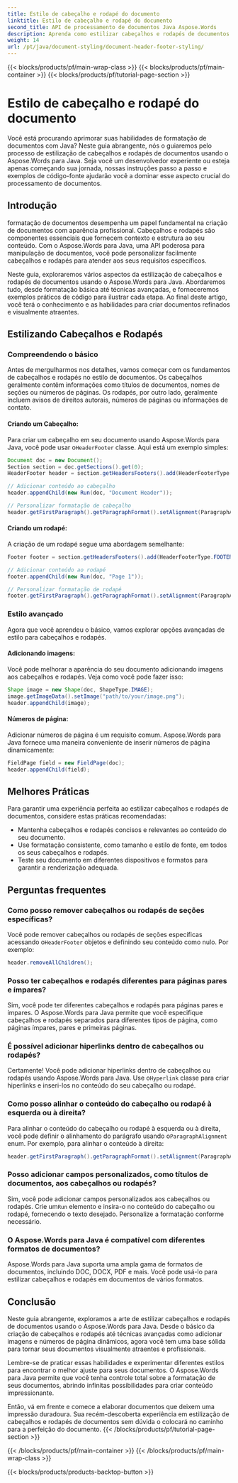 ```yaml
---
title: Estilo de cabeçalho e rodapé do documento
linktitle: Estilo de cabeçalho e rodapé do documento
second_title: API de processamento de documentos Java Aspose.Words
description: Aprenda como estilizar cabeçalhos e rodapés de documentos usando Aspose.Words para Java neste guia detalhado. Instruções passo a passo e código-fonte inclusos.
weight: 14
url: /pt/java/document-styling/document-header-footer-styling/
---
```


{{< blocks/products/pf/main-wrap-class >}}
{{< blocks/products/pf/main-container >}}
{{< blocks/products/pf/tutorial-page-section >}}

# Estilo de cabeçalho e rodapé do documento

Você está procurando aprimorar suas habilidades de formatação de documentos com Java? Neste guia abrangente, nós o guiaremos pelo processo de estilização de cabeçalhos e rodapés de documentos usando o Aspose.Words para Java. Seja você um desenvolvedor experiente ou esteja apenas começando sua jornada, nossas instruções passo a passo e exemplos de código-fonte ajudarão você a dominar esse aspecto crucial do processamento de documentos.


## Introdução

formatação de documentos desempenha um papel fundamental na criação de documentos com aparência profissional. Cabeçalhos e rodapés são componentes essenciais que fornecem contexto e estrutura ao seu conteúdo. Com o Aspose.Words para Java, uma API poderosa para manipulação de documentos, você pode personalizar facilmente cabeçalhos e rodapés para atender aos seus requisitos específicos.

Neste guia, exploraremos vários aspectos da estilização de cabeçalhos e rodapés de documentos usando o Aspose.Words para Java. Abordaremos tudo, desde formatação básica até técnicas avançadas, e forneceremos exemplos práticos de código para ilustrar cada etapa. Ao final deste artigo, você terá o conhecimento e as habilidades para criar documentos refinados e visualmente atraentes.

## Estilizando Cabeçalhos e Rodapés

### Compreendendo o básico

Antes de mergulharmos nos detalhes, vamos começar com os fundamentos de cabeçalhos e rodapés no estilo de documentos. Os cabeçalhos geralmente contêm informações como títulos de documentos, nomes de seções ou números de páginas. Os rodapés, por outro lado, geralmente incluem avisos de direitos autorais, números de páginas ou informações de contato.

#### Criando um Cabeçalho:

 Para criar um cabeçalho em seu documento usando Aspose.Words para Java, você pode usar o`HeaderFooter` classe. Aqui está um exemplo simples:

```java
Document doc = new Document();
Section section = doc.getSections().get(0);
HeaderFooter header = section.getHeadersFooters().add(HeaderFooterType.HEADER_PRIMARY);

// Adicionar conteúdo ao cabeçalho
header.appendChild(new Run(doc, "Document Header"));

// Personalizar formatação de cabeçalho
header.getFirstParagraph().getParagraphFormat().setAlignment(ParagraphAlignment.CENTER);
```

#### Criando um rodapé:

A criação de um rodapé segue uma abordagem semelhante:

```java
Footer footer = section.getHeadersFooters().add(HeaderFooterType.FOOTER_PRIMARY);

// Adicionar conteúdo ao rodapé
footer.appendChild(new Run(doc, "Page 1"));

// Personalizar formatação de rodapé
footer.getFirstParagraph().getParagraphFormat().setAlignment(ParagraphAlignment.CENTER);
```

### Estilo avançado

Agora que você aprendeu o básico, vamos explorar opções avançadas de estilo para cabeçalhos e rodapés.

#### Adicionando imagens:

Você pode melhorar a aparência do seu documento adicionando imagens aos cabeçalhos e rodapés. Veja como você pode fazer isso:

```java
Shape image = new Shape(doc, ShapeType.IMAGE);
image.getImageData().setImage("path/to/your/image.png");
header.appendChild(image);
```

#### Números de página:

Adicionar números de página é um requisito comum. Aspose.Words para Java fornece uma maneira conveniente de inserir números de página dinamicamente:

```java
FieldPage field = new FieldPage(doc);
header.appendChild(field);
```

## Melhores Práticas

Para garantir uma experiência perfeita ao estilizar cabeçalhos e rodapés de documentos, considere estas práticas recomendadas:

- Mantenha cabeçalhos e rodapés concisos e relevantes ao conteúdo do seu documento.
- Use formatação consistente, como tamanho e estilo de fonte, em todos os seus cabeçalhos e rodapés.
- Teste seu documento em diferentes dispositivos e formatos para garantir a renderização adequada.

## Perguntas frequentes

### Como posso remover cabeçalhos ou rodapés de seções específicas?

 Você pode remover cabeçalhos ou rodapés de seções específicas acessando o`HeaderFooter` objetos e definindo seu conteúdo como nulo. Por exemplo:

```java
header.removeAllChildren();
```

### Posso ter cabeçalhos e rodapés diferentes para páginas pares e ímpares?

Sim, você pode ter diferentes cabeçalhos e rodapés para páginas pares e ímpares. O Aspose.Words para Java permite que você especifique cabeçalhos e rodapés separados para diferentes tipos de página, como páginas ímpares, pares e primeiras páginas.

### É possível adicionar hiperlinks dentro de cabeçalhos ou rodapés?

 Certamente! Você pode adicionar hiperlinks dentro de cabeçalhos ou rodapés usando Aspose.Words para Java. Use o`Hyperlink` classe para criar hiperlinks e inseri-los no conteúdo do seu cabeçalho ou rodapé.

### Como posso alinhar o conteúdo do cabeçalho ou rodapé à esquerda ou à direita?

 Para alinhar o conteúdo do cabeçalho ou rodapé à esquerda ou à direita, você pode definir o alinhamento do parágrafo usando o`ParagraphAlignment` enum. Por exemplo, para alinhar o conteúdo à direita:

```java
header.getFirstParagraph().getParagraphFormat().setAlignment(ParagraphAlignment.RIGHT);
```

### Posso adicionar campos personalizados, como títulos de documentos, aos cabeçalhos ou rodapés?

 Sim, você pode adicionar campos personalizados aos cabeçalhos ou rodapés. Crie um`Run` elemento e insira-o no conteúdo do cabeçalho ou rodapé, fornecendo o texto desejado. Personalize a formatação conforme necessário.

### O Aspose.Words para Java é compatível com diferentes formatos de documentos?

Aspose.Words para Java suporta uma ampla gama de formatos de documentos, incluindo DOC, DOCX, PDF e mais. Você pode usá-lo para estilizar cabeçalhos e rodapés em documentos de vários formatos.

## Conclusão

Neste guia abrangente, exploramos a arte de estilizar cabeçalhos e rodapés de documentos usando o Aspose.Words para Java. Desde o básico da criação de cabeçalhos e rodapés até técnicas avançadas como adicionar imagens e números de página dinâmicos, agora você tem uma base sólida para tornar seus documentos visualmente atraentes e profissionais.

Lembre-se de praticar essas habilidades e experimentar diferentes estilos para encontrar o melhor ajuste para seus documentos. O Aspose.Words para Java permite que você tenha controle total sobre a formatação de seus documentos, abrindo infinitas possibilidades para criar conteúdo impressionante.

Então, vá em frente e comece a elaborar documentos que deixem uma impressão duradoura. Sua recém-descoberta experiência em estilização de cabeçalhos e rodapés de documentos sem dúvida o colocará no caminho para a perfeição do documento.
{{< /blocks/products/pf/tutorial-page-section >}}

{{< /blocks/products/pf/main-container >}}
{{< /blocks/products/pf/main-wrap-class >}}

{{< blocks/products/products-backtop-button >}}
